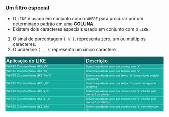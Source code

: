 ### Um filtro especial

- O `LIKE` é usado em conjunto com o `WHERE` para procurar por um determinado padrão em uma **COLUNA**.
- Existem dois caracteres especiais usado em conjunto com o `LIKE`:
1. O sinal de porcentagem `( % )`, representa zero, um ou múltiplos caracteres.
2. O underline `( _ )`, representa  um único caractere.

![tabela-where.png](..%2F..%2Fassets%2Ftabela-where.png)